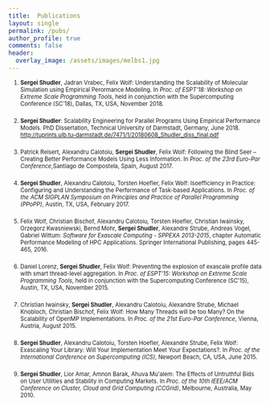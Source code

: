 ```yaml
---
title:  Publications
layout: single
permalink: /pubs/
author_profile: true
comments: false
header:
  overlay_image: /assets/images/melbs1.jpg
---
```



<ol start="1">

<li style="font-size:80%;margin-bottom: 20px;"><strong>Sergei Shudler</strong>, Jadran Vrabec, Felix Wolf: Understanding the Scalability of Molecular Simulation using Empirical Perormance Modeling. In <cite>Proc. of ESPT'18: Workshop on Extreme Scale Programming Tools</cite>, held in conjunction with the Supercomputing Conference (SC'18), Dallas, TX, USA, November 2018.</li>

<li style="font-size:80%;margin-bottom: 20px;"><strong>Sergei Shudler</strong>:
Scalability Engineering for Parallel Programs Using Empirical Performance Models.
PhD Dissertation, Technical University of Darmstadt, Germany, June 2018.
<a href="http://tuprints.ulb.tu-darmstadt.de/7471/1/20180608_Shudler_diss_final.pdf">http://tuprints.ulb.tu-darmstadt.de/7471/1/20180608_Shudler_diss_final.pdf</a></li>

<li style="font-size:80%;margin-bottom: 20px;">Patrick Reisert, Alexandru Calotoiu, 
<strong>Sergei Shudler</strong>, Felix Wolf:
Following the Blind Seer – Creating Better Performance Models Using Less Information.
In <cite>Proc. of the 23rd Euro-Par Conference</cite>,Santiago de Compostela, Spain, August 2017.</li>

<li style="font-size:80%;margin-bottom: 20px;"><strong>Sergei Shudler</strong>, Alexandru Calotoiu, 
Torsten Hoefler, Felix Wolf:
Isoefficiency in Practice: Configuring and Understanding the Performance of Task-based Applications.
In <cite>Proc. of the ACM SIGPLAN Symposium on Principles and Practice of Parallel Programming (PPoPP)</cite>, Austin, TX, USA, February 2017.</li>

<li style="font-size:80%;margin-bottom: 20px;">Felix Wolf, Christian Bischof, Alexandru Calotoiu, Torsten Hoefler, Christian Iwainsky, Grzegorz Kwasniewski, Bernd Mohr, <strong>Sergei Shudler</strong>, Alexandre Strube, Andreas Vogel, Gabriel Wittum: <cite>Software for Exascale Computing - SPPEXA 2013-2015</cite>, chapter Automatic Performance Modeling of HPC Applications. Springer International Publishing, pages 445-465, 2016.</li>

<li style="font-size:80%;margin-bottom: 20px;">Daniel Lorenz, <strong>Sergei Shudler</strong>, Felix Wolf: Preventing the explosion of exascale profile data with smart thread-level aggregation. In <cite>Proc. of ESPT'15: Workshop on Extreme Scale Programming Tools</cite>, held in conjunction with the Supercomputing Conference (SC'15), Austin, TX, USA, November 2015.</li>

<li style="font-size:80%;margin-bottom: 20px;">Christian Iwainsky, <strong>Sergei Shudler</strong>, Alexandru Calotoiu, Alexandre Strube, Michael Knobloch, Christian Bischof, Felix Wolf: How Many Threads will be too Many? On the Scalability of OpenMP Implementations. In <cite>Proc. of the 21st Euro-Par Conference</cite>, Vienna, Austria, August 2015.</li>

<li style="font-size:80%;margin-bottom: 20px;"><strong>Sergei Shudler</strong>, Alexandru Calotoiu, Torsten Hoefler, Alexandre Strube, Felix Wolf: Exascaling Your Library: Will Your Implementation Meet Your Expectations?. In <cite>Proc. of the International Conference on Supercomputing (ICS)</cite>, Newport Beach, CA, USA, June 2015.</li>

<li style="font-size:80%;margin-bottom: 20px;"><strong>Sergei Shudler</strong>, Lior Amar, Amnon Barak, Ahuva Mu'alem: The Effects of Untruthful Bids on User Utilities and Stability in Computing Markets. In <cite>Proc. of the 10th IEEE/ACM Conference on Cluster, Cloud and Grid Computing (CCGrid)</cite>, Melbourne, Australia, May 2010.</li>

</ol>

